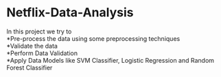 # Netflix-Data-Analysis<br>
In this project we try to<br>
*Pre-process the data using some preprocessing techniques<br>
*Validate the data<br>
*Perform Data Validation<br>
*Apply Data Models like SVM Classifier, Logistic Regression and Random Forest Classifier

